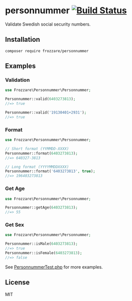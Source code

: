 # personnummer [![Build Status](https://travis-ci.org/personnummer/php.svg?branch=master)](https://travis-ci.org/personnummer/php)

Validate Swedish social security numbers.

## Installation

```
composer require frozzare/personnummer
```

## Examples

### Validation

```php
use Frozzare\Personnummer\Personnummer;

Personnummer::valid(6403273813);
//=> true

Personnummer::valid('19130401+2931');
//=> true
```

### Format
```php
use Frozzare\Personnummer\Personnummer;

// Short format (YYMMDD-XXXX)
Personnummer::format(6403273813);
//=> 640327-3813

// Long format (YYYYMMDDXXXX)
Personnummer::format('6403273813', true);
//=> 196403273813
```

### Get Age
```php
use Frozzare\Personnummer\Personnummer;

Personnummer::getAge(6403273813);
//=> 55
```

### Get Sex
```php
use Frozzare\Personnummer\Personnummer;

Personnummer::isMale(6403273813);
//=> true
Personnummer::isFemale(6403273813);
//=> false
```

See [PersonnummerTest.php](tests/PersonnummerTest.php) for more examples.

## License

MIT

